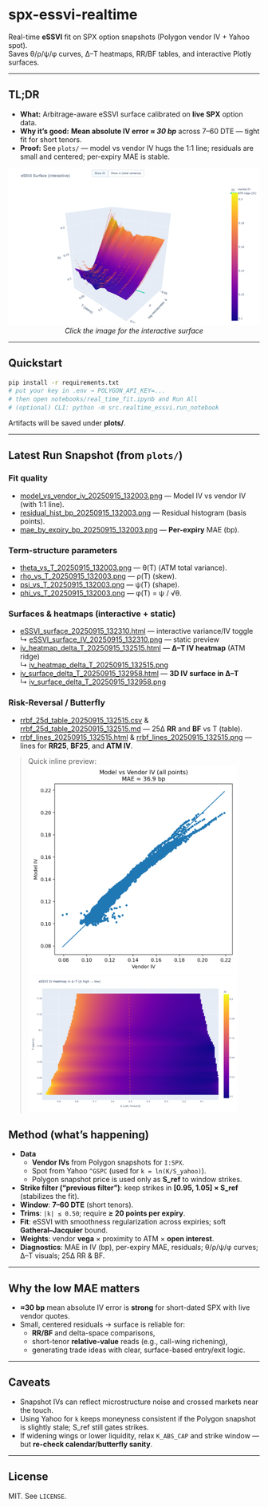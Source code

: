 # spx-essvi-realtime

Real-time **eSSVI** fit on SPX option snapshots (Polygon vendor IV + Yahoo spot).  
Saves θ/ρ/ψ/φ curves, Δ–T heatmaps, RR/BF tables, and interactive Plotly surfaces.

---

## TL;DR

- **What:** Arbitrage-aware eSSVI surface calibrated on **live SPX** option data.  
- **Why it’s good:** **Mean absolute IV error ≈ _30 bp_** across 7–60 DTE — tight fit for short tenors.  
- **Proof:** See `plots/` — model vs vendor IV hugs the 1:1 line; residuals are small and centered; per-expiry MAE is stable.
<p align="center">
  <a href="plots/eSSVI_surface_20250915_132310.html">
    <img src="plots/eSSVI_surface_IV_20250915_132310.png" width="820" alt="eSSVI IV surface (interactive link)">
  </a>
  <br><em>Click the image for the interactive surface</em>
</p>

---

## Quickstart

```bash
pip install -r requirements.txt
# put your key in .env → POLYGON_API_KEY=...
# then open notebooks/real_time_fit.ipynb and Run All
# (optional) CLI: python -m src.realtime_essvi.run_notebook
```

Artifacts will be saved under **plots/**.

---

## Latest Run Snapshot (from `plots/`)

### Fit quality
- [model_vs_vendor_iv_20250915_132003.png](plots/model_vs_vendor_iv_20250915_132003.png) — Model IV vs vendor IV (with 1:1 line).
- [residual_hist_bp_20250915_132003.png](plots/residual_hist_bp_20250915_132003.png) — Residual histogram (basis points).
- [mae_by_expiry_bp_20250915_132003.png](plots/mae_by_expiry_bp_20250915_132003.png) — **Per-expiry** MAE (bp).

### Term-structure parameters
- [theta_vs_T_20250915_132003.png](plots/theta_vs_T_20250915_132003.png) — θ(T) (ATM total variance).
- [rho_vs_T_20250915_132003.png](plots/rho_vs_T_20250915_132003.png) — ρ(T) (skew).
- [psi_vs_T_20250915_132003.png](plots/psi_vs_T_20250915_132003.png) — ψ(T) (shape).
- [phi_vs_T_20250915_132003.png](plots/phi_vs_T_20250915_132003.png) — φ(T) = ψ / √θ.

### Surfaces & heatmaps (interactive + static)
- [eSSVI_surface_20250915_132310.html](plots/eSSVI_surface_20250915_132310.html) — interactive variance/IV toggle  
  ↳ [eSSVI_surface_IV_20250915_132310.png](plots/eSSVI_surface_IV_20250915_132310.png) — static preview
- [iv_heatmap_delta_T_20250915_132515.html](plots/iv_heatmap_delta_T_20250915_132515.html) — **Δ–T IV heatmap** (ATM ridge)  
  ↳ [iv_heatmap_delta_T_20250915_132515.png](plots/iv_heatmap_delta_T_20250915_132515.png)
- [iv_surface_delta_T_20250915_132958.html](plots/iv_surface_delta_T_20250915_132958.html) — **3D IV surface in Δ–T**  
  ↳ [iv_surface_delta_T_20250915_132958.png](plots/iv_surface_delta_T_20250915_132958.png)

### Risk-Reversal / Butterfly
- [rrbf_25d_table_20250915_132515.csv](plots/rrbf_25d_table_20250915_132515.csv) & [rrbf_25d_table_20250915_132515.md](plots/rrbf_25d_table_20250915_132515.md) — 25Δ **RR** and **BF** vs T (table).
- [rrbf_lines_20250915_132515.html](plots/rrbf_lines_20250915_132515.html) & [rrbf_lines_20250915_132515.png](plots/rrbf_lines_20250915_132515.png) — lines for **RR25**, **BF25**, and **ATM IV**.

> Quick inline preview:  
> <img src="plots/model_vs_vendor_iv_20250915_132003.png" width="420"> <img src="plots/iv_heatmap_delta_T_20250915_132515.png" width="420">


## Method (what’s happening)

- **Data**
  - **Vendor IVs** from Polygon snapshots for `I:SPX`.  
  - Spot from Yahoo `^GSPC` (used for `k = ln(K/S_yahoo)`).  
  - Polygon snapshot price is used only as **S_ref** to window strikes.
- **Strike filter (“previous filter”)**: keep strikes in **[0.95, 1.05] × S_ref** (stabilizes the fit).  
- **Window**: **7–60 DTE** (short tenors).  
- **Trims**: `|k| ≤ 0.50`; require **≥ 20 points per expiry**.  
- **Fit**: eSSVI with smoothness regularization across expiries; soft **Gatheral–Jacquier** bound.  
- **Weights**: vendor **vega** × proximity to ATM × **open interest**.  
- **Diagnostics**: MAE in IV (bp), per-expiry MAE, residuals; θ/ρ/ψ/φ curves; Δ–T visuals; 25Δ RR & BF.

---

## Why the low MAE matters

- **≈30 bp** mean absolute IV error is **strong** for short-dated SPX with live vendor quotes.  
- Small, centered residuals → surface is reliable for:  
  - **RR/BF** and delta-space comparisons,  
  - short-tenor **relative-value** reads (e.g., call-wing richening),  
  - generating trade ideas with clear, surface-based entry/exit logic.

---

## Caveats

- Snapshot IVs can reflect microstructure noise and crossed markets near the touch.  
- Using Yahoo for `k` keeps moneyness consistent if the Polygon snapshot is slightly stale; S_ref still gates strikes.  
- If widening wings or lower liquidity, relax `K_ABS_CAP` and strike window — but **re-check calendar/butterfly sanity**.

---

## License

MIT. See `LICENSE`.
